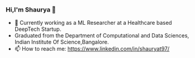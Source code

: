 ### Hi,I'm Shaurya 👋

-  🔭 Currently working as a ML Researcher at a Healthcare based DeepTech Startup.
-  Graduated from the Department of Computational and Data Sciences, Indian Institute Of Science,Bangalore.
- 📫 How to reach me: https://www.linkedin.com/in/shauryat97/

<!--
**shauryat97/shauryat97** is a ✨ _special_ ✨ repository because its `README.md` (this file) appears on your GitHub profile.

Here are some ideas to get you started:



- 👯 I’m looking to collaborate on ...
- 🤔 I’m looking for help with ...
- 💬 Ask me about ...
- 📫 How to reach me: ...
- 😄 Pronouns: ...
- ⚡ Fun fact: ...
-->
